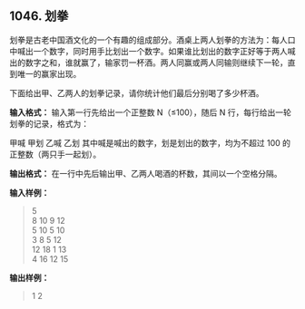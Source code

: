 ﻿## 1046. 划拳
划拳是古老中国酒文化的一个有趣的组成部分。酒桌上两人划拳的方法为：每人口中喊出一个数字，同时用手比划出一个数字。如果谁比划出的数字正好等于两人喊出的数字之和，谁就赢了，输家罚一杯酒。两人同赢或两人同输则继续下一轮，直到唯一的赢家出现。

下面给出甲、乙两人的划拳记录，请你统计他们最后分别喝了多少杯酒。

**输入格式：**
输入第一行先给出一个正整数 N（≤100），随后 N 行，每行给出一轮划拳的记录，格式为：

甲喊 甲划 乙喊 乙划
其中喊是喊出的数字，划是划出的数字，均为不超过 100 的正整数（两只手一起划）。

**输出格式：**
在一行中先后输出甲、乙两人喝酒的杯数，其间以一个空格分隔。

**输入样例：**
>5  
8 10 9 12  
5 10 5 10  
3 8 5 12  
12 18 1 13  
4 16 12 15  

**输出样例：**
>1 2  